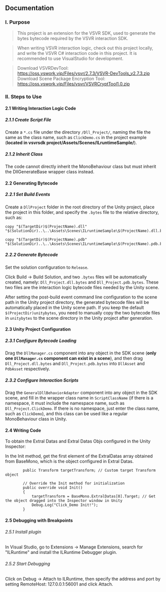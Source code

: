 ## Documentation ##

### I. Purpose
> This project is an extension for the VSVR SDK, used to generate the bytes bytecode required by the VSVR interaction SDK.

> When writing VSVR interaction logic, check out this project locally, and write the VSVR C# interaction code in this project. It is recommended to use VisualStudio for development.

> Download VSVRDevTool: https://oss.vswork.vip/Files/vsvr/2.7.3/VSVR-DevTools_v2.7.3.zip
> Download Scene Package Encryption Tool: https://oss.vswork.vip/Files/vsvr/VSVRCryptTool1.0.zip

### II. Steps to Use
#### 2.1 Writing Interaction Logic Code
##### 2.1.1 Create Script File
Create a `*.cs` file under the directory ```/Dll_Project/```, naming the file the same as the class name, such as `ClickDemo.cs` in the project example (**located in vsvrsdk project/Assets/Scenes/ILruntimeSample/**).

##### 2.1.2 Inherit Class
The code cannot directly inherit the MonoBehaviour class but must inherit the DllGenerateBase wrapper class instead.

#### 2.2 Generating Bytecode
##### 2.2.1 Set Build Events

Create a ```DllProject``` folder in the root directory of the Unity project, place the project in this folder, and specify the ```.bytes``` file to the relative directory, such as:
```
copy "$(TargetDir)$(ProjectName).dll" "$(SolutionDir)..\..\Assets\Scenes\ILruntimeSample\$(ProjectName).dll.bytes"

copy "$(TargetDir)$(ProjectName).pdb" "$(SolutionDir)..\..\Assets\Scenes\ILruntimeSample\$(ProjectName).pdb.bytes"
```

##### 2.2.2 Generate Bytecode
Set the solution configuration to ```Release```.

Click Build -> Build Solution, and two ```.bytes``` files will be automatically created, namely:
```Dll_Project.dll.bytes``` and ```Dll_Project.pdb.bytes```. These two files are the interaction logic bytecode files needed by the Unity scene.

After setting the post-build event command line configuration to the scene path in the Unity project directory, the generated bytecode files will be automatically placed in the Unity scene path. If you keep the default ```$(ProjectDir)unitybytes```, you need to manually copy the two bytecode files in ```unitybytes``` to the scene directory in the Unity project after generation.

#### 2.3 Unity Project Configuration
##### 2.3.1 Configure Bytecode Loading
Drag the ```DllManager.cs``` component into any object in the SDK scene (**only one ```DllManager.cs``` component can exist in a scene**), and then drag ```Dll_Project.dll.bytes``` and ```Dll_Project.pdb.bytes``` into ```DllAsset``` and ```PdbAsset``` respectively.

##### 2.3.2 Configure Interaction Scripts
Drag the ```GeneralDllBehaviorAdapter``` component into any object in the SDK scene, and fill in the wrapper class name in ```ScriptClassName``` (if there is a namespace, it must include the namespace name, such as ```Dll_Project.ClickDemo```. If there is no namespace, just enter the class name, such as ```ClickDemo```), and this class can be used like a regular MonoBehaviour class in Unity.

#### 2.4 Writing Code

To obtain the Extral Datas and Extral Datas Objs configured in the Unity Inspector:

In the Init method, get the first element of the ExtralDatas array obtained from BaseMono, which is the object configured in Extral Datas.
```
        public Transform targetTransform; // Custom target Transform object

        // Override the Init method for initialization
        public override void Init()
        {
            targetTransform = BaseMono.ExtralDatas[0].Target; // Get the object dragged into the Inspector window in Unity
            Debug.Log("Click_Demo Init!");
        }
```

#### 2.5 Debugging with Breakpoints

###### 2.5.1 Install plugin
In Visual Studio, go to Extensions -> Manage Extensions, search for "ILRuntime" and install the ILRuntime Debugger plugin.

###### 2.5.2 Start Debugging

Click on Debug -> Attach to ILRuntime, then specify the address and port by setting RemoteHost: 127.0.0.1:56001 and click Attach.